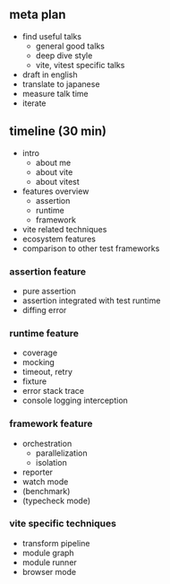 ## meta plan

- find useful talks
  - general good talks
  - deep dive style
  - vite, vitest specific talks
- draft in english
- translate to japanese
- measure talk time
- iterate

## timeline (30 min)

- intro
  - about me
  - about vite
  - about vitest
- features overview
  - assertion
  - runtime
  - framework
- vite related techniques
- ecosystem features
- comparison to other test frameworks

### assertion feature

- pure assertion
- assertion integrated with test runtime
- diffing error

### runtime feature

- coverage
- mocking
- timeout, retry
- fixture
- error stack trace
- console logging interception

### framework feature

- orchestration
  - parallelization
  - isolation
- reporter
- watch mode
- (benchmark)
- (typecheck mode)

### vite specific techniques

- transform pipeline
- module graph
- module runner
- browser mode
